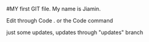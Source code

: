 #MY first GIT file.
My name is Jiamin.

Edit through Code . or the Code <filename> command

just some updates, updates through "updates" branch